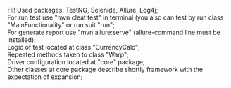 Hi!
Used packages: TestNG, Selenide, Allure, Log4j;<br/>
For run test use "mvn cleat test" in terminal (you also can test by run class "MainFunctionality" or run suit "run";<br/>
For generate report use "mvn allure:serve" (allure-command line must be installed);<br/>
Logic of test located at class "CurrencyCalc";<br/>
Repeated methods taken to class "Warp";<br/>
Driver configuration located at "core" package;<br/>
Other classes at core package describe shortly framework with the expectation of expansion;<br/>

